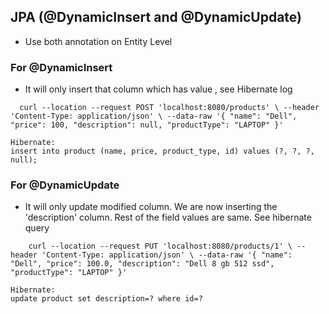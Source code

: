 ## JPA (@DynamicInsert and @DynamicUpdate)
- Use both annotation on Entity Level

### For @DynamicInsert
- It will only insert that column which has value , see Hibernate log

`  curl --location --request POST 'localhost:8080/products' \
  --header 'Content-Type: application/json' \
  --data-raw '{
  "name": "Dell",
  "price": 100,
  "description": null,
  "productType": "LAPTOP"
  }'`

    Hibernate:
    insert into product (name, price, product_type, id) values (?, ?, ?, null);


### For @DynamicUpdate
- It will only update modified column. We are now inserting the 'description' column. Rest of the field values are same. See hibernate query

`    curl --location --request PUT 'localhost:8080/products/1' \
    --header 'Content-Type: application/json' \
    --data-raw '{
    "name": "Dell",
    "price": 100.0,
    "description": "Dell 8 gb 512 ssd",
    "productType": "LAPTOP"
    }'`

    Hibernate:
    update product set description=? where id=?